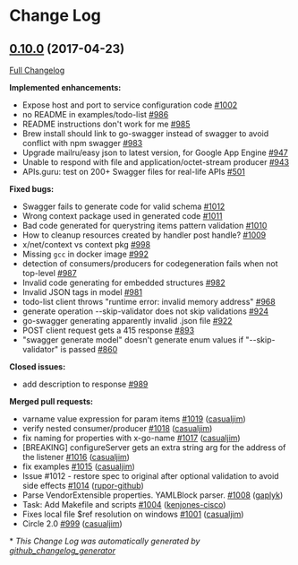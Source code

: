 # Change Log

## [0.10.0](https://github.com/syndbg/go-swagger/tree/0.10.0) (2017-04-23)
[Full Changelog](https://github.com/syndbg/go-swagger/compare/0.9.0...0.10.0)

**Implemented enhancements:**

- Expose host and port to service configuration code [\#1002](https://github.com/syndbg/go-swagger/issues/1002)
- no README in examples/todo-list [\#986](https://github.com/syndbg/go-swagger/issues/986)
- README instructions don't work for me [\#985](https://github.com/syndbg/go-swagger/issues/985)
- Brew install should link to go-swagger instead of swagger to avoid conflict with npm swagger [\#983](https://github.com/syndbg/go-swagger/issues/983)
- Upgrade mailru/easy json to latest version, for Google App Engine [\#947](https://github.com/syndbg/go-swagger/issues/947)
- Unable to respond with file and application/octet-stream producer [\#943](https://github.com/syndbg/go-swagger/issues/943)
- APIs.guru: test on 200+ Swagger files for real-life APIs [\#501](https://github.com/syndbg/go-swagger/issues/501)

**Fixed bugs:**

- Swagger fails to generate code for valid schema [\#1012](https://github.com/syndbg/go-swagger/issues/1012)
- Wrong context package used in generated code [\#1011](https://github.com/syndbg/go-swagger/issues/1011)
- Bad code generated for querystring items pattern validation [\#1010](https://github.com/syndbg/go-swagger/issues/1010)
- How to cleanup resources created by handler post handle? [\#1009](https://github.com/syndbg/go-swagger/issues/1009)
- x/net/context vs context pkg [\#998](https://github.com/syndbg/go-swagger/issues/998)
- Missing `gcc` in docker image [\#992](https://github.com/syndbg/go-swagger/issues/992)
- detection of consumers/producers for codegeneration fails when not top-level [\#987](https://github.com/syndbg/go-swagger/issues/987)
- Invalid code generating for embedded structures [\#982](https://github.com/syndbg/go-swagger/issues/982)
- Invalid JSON tags in model [\#981](https://github.com/syndbg/go-swagger/issues/981)
- todo-list client throws "runtime error: invalid memory address" [\#968](https://github.com/syndbg/go-swagger/issues/968)
- generate operation --skip-validator does not skip validations [\#924](https://github.com/syndbg/go-swagger/issues/924)
- go-swagger generating apparently invalid .json file [\#922](https://github.com/syndbg/go-swagger/issues/922)
- POST client request gets a 415 response [\#893](https://github.com/syndbg/go-swagger/issues/893)
- "swagger generate model" doesn't generate enum values if "--skip-validator" is passed [\#860](https://github.com/syndbg/go-swagger/issues/860)

**Closed issues:**

- add description to response [\#989](https://github.com/syndbg/go-swagger/issues/989)

**Merged pull requests:**

- varname value expression for param items [\#1019](https://github.com/syndbg/go-swagger/pull/1019) ([casualjim](https://github.com/casualjim))
- verify nested consumer/producer [\#1018](https://github.com/syndbg/go-swagger/pull/1018) ([casualjim](https://github.com/casualjim))
- fix naming for properties with x-go-name [\#1017](https://github.com/syndbg/go-swagger/pull/1017) ([casualjim](https://github.com/casualjim))
- \[BREAKING\] configureServer gets an extra string arg for the address of the listener [\#1016](https://github.com/syndbg/go-swagger/pull/1016) ([casualjim](https://github.com/casualjim))
- fix examples [\#1015](https://github.com/syndbg/go-swagger/pull/1015) ([casualjim](https://github.com/casualjim))
- Issue \#1012 - restore spec to original after optional validation to avoid side effects [\#1014](https://github.com/syndbg/go-swagger/pull/1014) ([rupor-github](https://github.com/rupor-github))
- Parse VendorExtensible properties. YAMLBlock parser. [\#1008](https://github.com/syndbg/go-swagger/pull/1008) ([gaplyk](https://github.com/gaplyk))
- Task: Add Makefile and scripts [\#1004](https://github.com/syndbg/go-swagger/pull/1004) ([kenjones-cisco](https://github.com/kenjones-cisco))
- Fixes local file $ref resolution on windows [\#1001](https://github.com/syndbg/go-swagger/pull/1001) ([casualjim](https://github.com/casualjim))
- Circle 2.0 [\#999](https://github.com/syndbg/go-swagger/pull/999) ([casualjim](https://github.com/casualjim))

\* *This Change Log was automatically generated by [github_changelog_generator](https://github.com/skywinder/Github-Changelog-Generator)*
